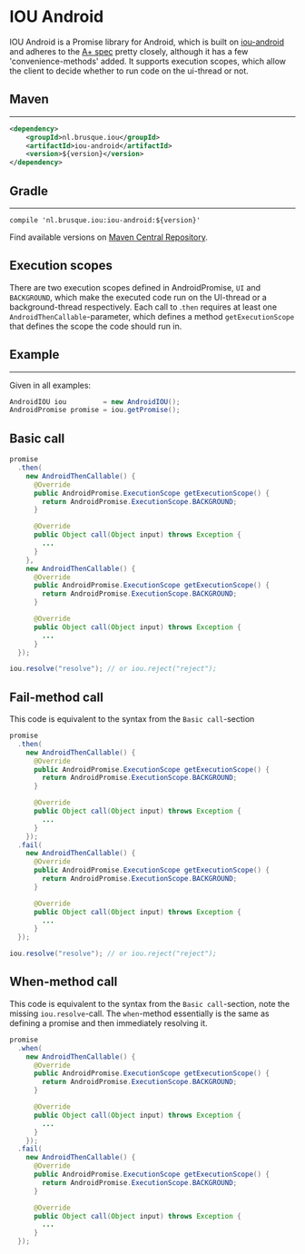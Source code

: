 <!--
The MIT License (MIT)

Copyright (c) 2015 Ely Deckers

Permission is hereby granted, free of charge, to any person obtaining a copy
of this software and associated documentation files (the "Software"), to deal
in the Software without restriction, including without limitation the rights
to use, copy, modify, merge, publish, distribute, sublicense, and/or sell
copies of the Software, and to permit persons to whom the Software is
furnished to do so, subject to the following conditions:

The above copyright notice and this permission notice shall be included in all
copies or substantial portions of the Software.

THE SOFTWARE IS PROVIDED "AS IS", WITHOUT WARRANTY OF ANY KIND, EXPRESS OR
IMPLIED, INCLUDING BUT NOT LIMITED TO THE WARRANTIES OF MERCHANTABILITY,
FITNESS FOR A PARTICULAR PURPOSE AND NONINFRINGEMENT. IN NO EVENT SHALL THE
AUTHORS OR COPYRIGHT HOLDERS BE LIABLE FOR ANY CLAIM, DAMAGES OR OTHER
LIABILITY, WHETHER IN AN ACTION OF CONTRACT, TORT OR OTHERWISE, ARISING FROM,
OUT OF OR IN CONNECTION WITH THE SOFTWARE OR THE USE OR OTHER DEALINGS IN THE
SOFTWARE.
-->

# IOU Android

IOU Android is a Promise library for Android, which is built on [iou-android](https://git.brusque.nl/edeckers/iou-android) and adheres to the [A+ spec](https://github.com/promises-aplus/promises-spec) pretty closely, although it has a few 'convenience-methods' added. It supports execution scopes, which allow the client to decide whether to run code on the ui-thread or not.

## Maven
-----
```xml
<dependency>
    <groupId>nl.brusque.iou</groupId>
    <artifactId>iou-android</artifactId>
    <version>${version}</version>
</dependency>
```

## Gradle
-----
```
compile 'nl.brusque.iou:iou-android:${version}'
```

Find available versions on [Maven Central Repository](http://search.maven.org/#search%7Cgav%7C1%7Cg%3A%22nl.brusque.iou%22%20AND%20a%3A%22iou-android%22).

## Execution scopes
There are two execution scopes defined in AndroidPromise, `UI` and `BACKGROUND`, which make the executed code run on the UI-thread or a background-thread respectively. Each call to <promise>.`then` requires at least one `AndroidThenCallable`-parameter, which defines a method `getExecutionScope` that defines the scope the code should run in.

## Example
-----
Given in all examples:
```java
AndroidIOU iou         = new AndroidIOU();
AndroidPromise promise = iou.getPromise();
```

## Basic call
```java
promise
  .then(
    new AndroidThenCallable() {
      @Override
      public AndroidPromise.ExecutionScope getExecutionScope() {
        return AndroidPromise.ExecutionScope.BACKGROUND;
      }

      @Override
      public Object call(Object input) throws Exception {
        ...
      }
    },
    new AndroidThenCallable() {
      @Override
      public AndroidPromise.ExecutionScope getExecutionScope() {
        return AndroidPromise.ExecutionScope.BACKGROUND;
      }

      @Override
      public Object call(Object input) throws Exception {
        ...
      }
  });

iou.resolve("resolve"); // or iou.reject("reject");
```

## Fail-method call
This code is equivalent to the syntax from the ```Basic call```-section

```java
promise
  .then(
    new AndroidThenCallable() {
      @Override
      public AndroidPromise.ExecutionScope getExecutionScope() {
        return AndroidPromise.ExecutionScope.BACKGROUND;
      }

      @Override
      public Object call(Object input) throws Exception {
        ...
      }
    });
  .fail(
    new AndroidThenCallable() {
      @Override
      public AndroidPromise.ExecutionScope getExecutionScope() {
        return AndroidPromise.ExecutionScope.BACKGROUND;
      }

      @Override
      public Object call(Object input) throws Exception {
        ...
      }
  });

iou.resolve("resolve"); // or iou.reject("reject");
```

## When-method call
This code is equivalent to the syntax from the ```Basic call```-section, note the missing `iou.resolve`-call. The `when`-method essentially is the same as defining a promise and then immediately resolving it.

```java
promise
  .when(
    new AndroidThenCallable() {
      @Override
      public AndroidPromise.ExecutionScope getExecutionScope() {
        return AndroidPromise.ExecutionScope.BACKGROUND;
      }

      @Override
      public Object call(Object input) throws Exception {
        ...
      }
    });
  .fail(
    new AndroidThenCallable() {
      @Override
      public AndroidPromise.ExecutionScope getExecutionScope() {
        return AndroidPromise.ExecutionScope.BACKGROUND;
      }

      @Override
      public Object call(Object input) throws Exception {
        ...
      }
  });
```